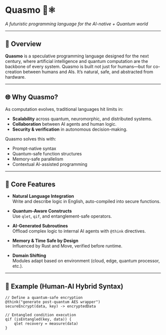 # Quasmo 🧠⚛️  
*A futuristic programming language for the AI-native + Quantum world*

---

## 🚀 Overview

**Quasmo** is a speculative programming language designed for the next century, where artificial intelligence and quantum computation are the backbone of every system. Quasmo is built not just for humans—but for co-creation between humans and AIs. It’s natural, safe, and abstracted from hardware.

---

## 🌐 Why Quasmo?

As computation evolves, traditional languages hit limits in:
- **Scalability** across quantum, neuromorphic, and distributed systems.
- **Collaboration** between AI agents and human logic.
- **Security & verification** in autonomous decision-making.

Quasmo solves this with:
- Prompt-native syntax
- Quantum-safe function structures
- Memory-safe parallelism
- Contextual AI-assisted programming

---

## 🔬 Core Features

- **Natural Language Integration**  
  Write and describe logic in English, auto-compiled into secure functions.
  
- **Quantum-Aware Constructs**  
  Use `qlet`, `qif`, and entanglement-safe operators.

- **AI-Generated Subroutines**  
  Offload complex logic to internal AI agents with `@think` directives.

- **Memory & Time Safe by Design**  
  Influenced by Rust and Move, verified before runtime.

- **Domain Shifting**  
  Modules adapt based on environment (cloud, edge, quantum processor, etc.).

---

## 🧪 Example (Human-AI Hybrid Syntax)

```quasmo
// Define a quantum-safe encryption
@think("generate post-quantum AES wrapper")
secureEncrypt(data, key) -> encryptedData

// Entangled condition execution
qif (isEntangled(key, data)) {
    qlet recovery = measure(data)
}
